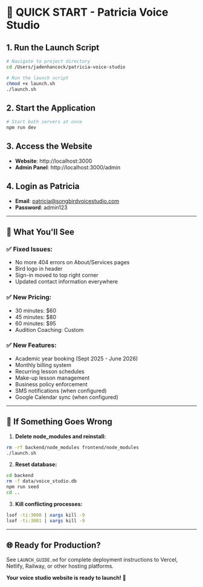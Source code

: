 # 🚀 QUICK START - Patricia Voice Studio

## 1. Run the Launch Script

```bash
# Navigate to project directory
cd /Users/jadenhancock/patricia-voice-studio

# Run the launch script
chmod +x launch.sh
./launch.sh
```

## 2. Start the Application

```bash
# Start both servers at once
npm run dev
```

## 3. Access the Website

- **Website**: http://localhost:3000
- **Admin Panel**: http://localhost:3000/admin

## 4. Login as Patricia

- **Email**: patricia@songbirdvoicestudio.com
- **Password**: admin123

---

## 🎯 What You'll See

### ✅ **Fixed Issues:**
- No more 404 errors on About/Services pages
- Bird logo in header
- Sign-in moved to top right corner
- Updated contact information everywhere

### ✅ **New Pricing:**
- 30 minutes: $60
- 45 minutes: $80
- 60 minutes: $95
- Audition Coaching: Custom

### ✅ **New Features:**
- Academic year booking (Sept 2025 - June 2026)
- Monthly billing system
- Recurring lesson schedules
- Make-up lesson management
- Business policy enforcement
- SMS notifications (when configured)
- Google Calendar sync (when configured)

---

## 🔧 If Something Goes Wrong

1. **Delete node_modules and reinstall:**
```bash
rm -rf backend/node_modules frontend/node_modules
./launch.sh
```

2. **Reset database:**
```bash
cd backend
rm -f data/voice_studio.db
npm run seed
cd ..
```

3. **Kill conflicting processes:**
```bash
lsof -ti:3000 | xargs kill -9
lsof -ti:3001 | xargs kill -9
```

---

## 🌐 Ready for Production?

See `LAUNCH_GUIDE.md` for complete deployment instructions to Vercel, Netlify, Railway, or other hosting platforms.

**Your voice studio website is ready to launch! 🎵**